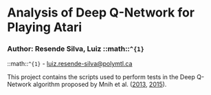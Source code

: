 # **Analysis of Deep Q-Network for Playing Atari**

### **Author:** Resende Silva, Luiz ::math::`^{1}`

::math::`^{1}` - luiz.resende-silva@polymtl.ca


This project contains the scripts used to perform tests in the Deep Q-Network algorithm proposed by Mnih et al. ([2013](http://arxiv.org/abs/1312.5602), [2015](http://dx.doi.org/10.1038/nature14236)).
